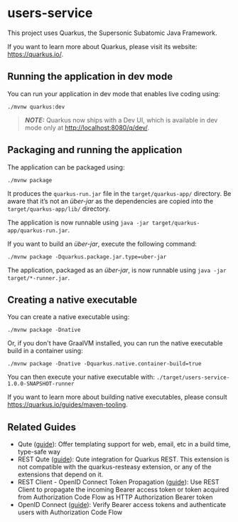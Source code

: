 # users-service

This project uses Quarkus, the Supersonic Subatomic Java Framework.

If you want to learn more about Quarkus, please visit its website: <https://quarkus.io/>.

## Running the application in dev mode

You can run your application in dev mode that enables live coding using:

```shell script
./mvnw quarkus:dev
```

> **_NOTE:_**  Quarkus now ships with a Dev UI, which is available in dev mode only at <http://localhost:8080/q/dev/>.

## Packaging and running the application

The application can be packaged using:

```shell script
./mvnw package
```

It produces the `quarkus-run.jar` file in the `target/quarkus-app/` directory.
Be aware that it’s not an _über-jar_ as the dependencies are copied into the `target/quarkus-app/lib/` directory.

The application is now runnable using `java -jar target/quarkus-app/quarkus-run.jar`.

If you want to build an _über-jar_, execute the following command:

```shell script
./mvnw package -Dquarkus.package.jar.type=uber-jar
```

The application, packaged as an _über-jar_, is now runnable using `java -jar target/*-runner.jar`.

## Creating a native executable

You can create a native executable using:

```shell script
./mvnw package -Dnative
```

Or, if you don't have GraalVM installed, you can run the native executable build in a container using:

```shell script
./mvnw package -Dnative -Dquarkus.native.container-build=true
```

You can then execute your native executable with: `./target/users-service-1.0.0-SNAPSHOT-runner`

If you want to learn more about building native executables, please consult <https://quarkus.io/guides/maven-tooling>.

## Related Guides

- Qute ([guide](https://quarkus.io/guides/qute)): Offer templating support for web, email, etc in a build time, type-safe way
- REST Qute ([guide](https://quarkus.io/guides/qute-reference#rest_integration)): Qute integration for Quarkus REST. This extension is not compatible with the quarkus-resteasy extension, or any of the extensions that depend on it.
- REST Client - OpenID Connect Token Propagation ([guide](https://quarkus.io/guides/security-openid-connect-client)): Use REST Client to propagate the incoming Bearer access token or token acquired from Authorization Code Flow as HTTP Authorization Bearer token
- OpenID Connect ([guide](https://quarkus.io/guides/security-openid-connect)): Verify Bearer access tokens and authenticate users with Authorization Code Flow
